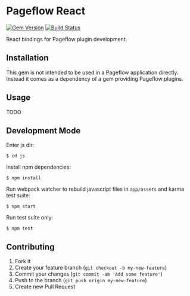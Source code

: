 # Pageflow React

[![Gem Version](https://badge.fury.io/rb/pageflow-react.svg)](http://badge.fury.io/rb/pageflow-react)
[![Build Status](https://travis-ci.org/codevise/pageflow-react.svg?branch=master)](https://travis-ci.org/codevise/pageflow-react)

React bindings for Pageflow plugin development.

## Installation

This gem is not intended to be used in a Pageflow application
directly. Instead it comes as a dependency of a gem providing Pageflow
plugins.

## Usage

TODO

## Development Mode

Enter js dir:

    $ cd js

Install npm dependencies:

    $ npm install

Run webpack watcher to rebuild javascript files in `app/assets` and
karma test suite:

    $ npm start

Run test suite only:

    $ npm test

## Contributing

1. Fork it
2. Create your feature branch (`git checkout -b my-new-feature`)
3. Commit your changes (`git commit -am 'Add some feature'`)
4. Push to the branch (`git push origin my-new-feature`)
5. Create new Pull Request
